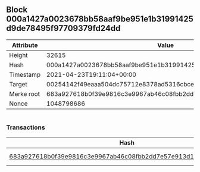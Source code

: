 ## Block 000a1427a0023678bb58aaf9be951e1b31991425d9de78495f97709379fd24dd

Attribute | Value
--- | ---
Height | 32615
Hash | 000a1427a0023678bb58aaf9be951e1b31991425d9de78495f97709379fd24dd
Timestamp | 2021-04-23T19:11:04+00:00
Target | 00254142f49eaaa504dc75712e8378ad5316cbcead634704b3734b6271167cc4
Merke root | 683a927618b0f39e9816c3e9967ab46c08fbb2dd7e57e913d1f1cd7474a1a603
Nonce | 1048798686

```

```

### Transactions

Hash | Amount
--- | ---
[683a927618b0f39e9816c3e9967ab46c08fbb2dd7e57e913d1f1cd7474a1a603](683a927618b0f39e9816c3e9967ab46c08fbb2dd7e57e913d1f1cd7474a1a603.md) | 10.00000000 SKEPTI 
